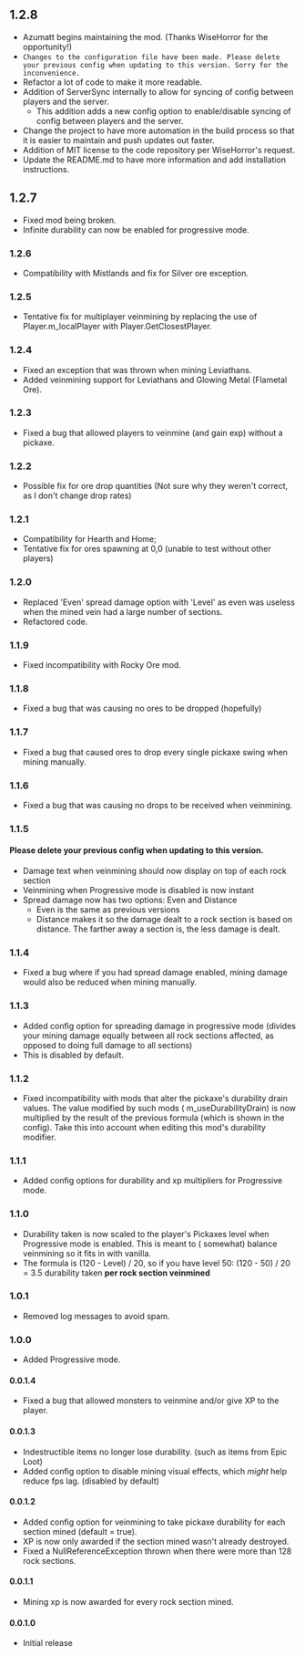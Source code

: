 ## 1.2.8

- Azumatt begins maintaining the mod. (Thanks WiseHorror for the opportunity!)
- `Changes to the configuration file have been made. Please delete your previous config when updating to this version. Sorry for the inconvenience.`
- Refactor a lot of code to make it more readable.
- Addition of ServerSync internally to allow for syncing of config between players and the server.
    - This addition adds a new config option to enable/disable syncing of config between players and the server.
- Change the project to have more automation in the build process so that it is easier to maintain and push updates out
  faster.
- Addition of MIT license to the code repository per WiseHorror's request.
- Update the README.md to have more information and add installation instructions.

## 1.2.7

- Fixed mod being broken.
- Infinite durability can now be enabled for progressive mode.

### 1.2.6

- Compatibility with Mistlands and fix for Silver ore exception.

### 1.2.5

- Tentative fix for multiplayer veinmining by replacing the use of Player.m_localPlayer with Player.GetClosestPlayer.

### 1.2.4

- Fixed an exception that was thrown when mining Leviathans.
- Added veinmining support for Leviathans and Glowing Metal (Flametal Ore).

### 1.2.3

- Fixed a bug that allowed players to veinmine (and gain exp) without a pickaxe.

### 1.2.2

- Possible fix for ore drop quantities (Not sure why they weren't correct, as I don't change drop rates)

### 1.2.1

- Compatibility for Hearth and Home;
- Tentative fix for ores spawning at 0,0 (unable to test without other players)

### 1.2.0

- Replaced 'Even' spread damage option with 'Level' as even was useless when the mined vein had a large number of
  sections.
- Refactored code.

### 1.1.9

- Fixed incompatibility with Rocky Ore mod.

### 1.1.8

- Fixed a bug that was causing no ores to be dropped (hopefully)

### 1.1.7

- Fixed a bug that caused ores to drop every single pickaxe swing when mining manually.

### 1.1.6

- Fixed a bug that was causing no drops to be received when veinmining.

### 1.1.5

#### Please delete your previous config when updating to this version.

- Damage text when veinmining should now display on top of each rock section
- Veinmining when Progressive mode is disabled is now instant
- Spread damage now has two options: Even and Distance
    - Even is the same as previous versions
    - Distance makes it so the damage dealt to a rock section is based on distance. The farther away a section is, the
      less damage is dealt.

### 1.1.4

- Fixed a bug where if you had spread damage enabled, mining damage would also be reduced when mining manually.

### 1.1.3

- Added config option for spreading damage in progressive mode (divides your mining damage equally between all rock
  sections affected, as opposed to doing full damage to all sections)
- This is disabled by default.

### 1.1.2

- Fixed incompatibility with mods that alter the pickaxe's durability drain values. The value modified by such mods (
  m_useDurabilityDrain) is now multiplied by the result of the previous formula (which is shown in the config). Take
  this into account when editing this mod's durability modifier.

### 1.1.1

- Added config options for durability and xp multipliers for Progressive mode.

### 1.1.0

- Durability taken is now scaled to the player's Pickaxes level when Progressive mode is enabled. This is meant to (
  somewhat) balance veinmining so it fits in with vanilla.
- The formula is (120 - Level) / 20, so if you have level 50: (120 - 50) / 20 = 3.5 durability taken **per rock section
  veinmined**

### 1.0.1

- Removed log messages to avoid spam.

### 1.0.0

- Added Progressive mode.

#### 0.0.1.4

- Fixed a bug that allowed monsters to veinmine and/or give XP to the player.

#### 0.0.1.3

- Indestructible items no longer lose durability. (such as items from Epic Loot)
- Added config option to disable mining visual effects, which *might* help reduce fps lag. (disabled by default)

#### 0.0.1.2

- Added config option for veinmining to take pickaxe durability for each section mined (default = true).
- XP is now only awarded if the section mined wasn't already destroyed.
- Fixed a NullReferenceException thrown when there were more than 128 rock sections.

#### 0.0.1.1

- Mining xp is now awarded for every rock section mined.

#### 0.0.1.0

- Initial release